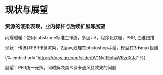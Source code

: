 # 现状与展望

### 资源的渲染表现，业内标杆与后续扩展等展望

闪耀暖暖：使用substance标准工作流，多层UV，程序化纹理，PBR, 三维扫描

现状：传统非PBR卡通渲染，2层uv,纹理在photoshop手绘，模型在3dsmax搭建

{% embed url="https://docs.qq.com/slide/DV1NyRExhaWRzdXJJ" %}

展望：PBR统一光照，同时解决美术调卡通风格效果的问题

